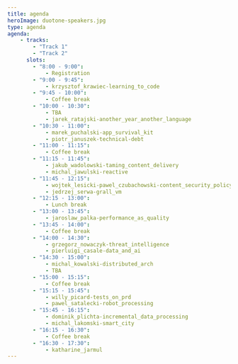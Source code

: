 ```yaml
---
title: agenda
heroImage: duotone-speakers.jpg
type: agenda
agenda:
    - tracks: 
        - "Track 1"
        - "Track 2"
      slots: 
        - "8:00 - 9:00":
            - Registration
        - "9:00 - 9:45": 
            - krzysztof_krawiec-learning_to_code
        - "9:45 - 10:00":
            - Coffee break
        - "10:00 - 10:30":
            - TBA
            - jarek_ratajski-another_year_another_language
        - "10:30 - 11:00":
            - marek_puchalski-app_survival_kit
            - piotr_januszek-technical-debt
        - "11:00 - 11:15":
            - Coffee break
        - "11:15 - 11:45":
            - jakub_wadolowski-taming_content_delivery
            - michal_jawulski-reactive
        - "11:45 - 12:15":
            - wojtek_lesicki-pawel_czubachowski-content_security_policy
            - jedrzej_serwa-grall_vm
        - "12:15 - 13:00":
            - Lunch break
        - "13:00 - 13:45":
            - jaroslaw_palka-performance_as_quality
        - "13:45 - 14:00":
            - Coffee break
        - "14:00 - 14:30":
            - grzegorz_nowaczyk-threat_intelligence
            - pierluigi_casale-data_and_ai
        - "14:30 - 15:00":
            - michal_kowalski-distributed_arch
            - TBA
        - "15:00 - 15:15":
            - Coffee break
        - "15:15 - 15:45":
            - willy_picard-tests_on_prd
            - pawel_satalecki-robot_processing
        - "15:45 - 16:15":
            - dominik_plichta-incremental_data_processing
            - michal_lakomski-smart_city
        - "16:15 - 16:30":
            - Coffee break
        - "16:30 - 17:30":
            - katharine_jarmul
---
```

